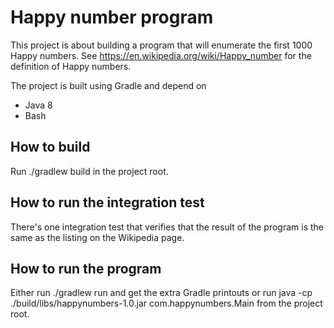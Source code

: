 # Happy number program

This project is about building a program that will enumerate the first 1000
Happy numbers. See https://en.wikipedia.org/wiki/Happy_number for the
definition of Happy numbers.

The project is built using Gradle and depend on
* Java 8
* Bash

## How to build

Run ./gradlew build in the project root.

## How to run the integration test

There's one integration test that verifies that the result of the program
is the same as the listing on the Wikipedia page.

## How to run the program

Either run ./gradlew run and get the extra Gradle printouts or run
java -cp ./build/libs/happynumbers-1.0.jar com.happynumbers.Main from the
project root.
